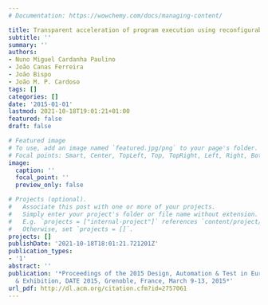```yaml
---
# Documentation: https://wowchemy.com/docs/managing-content/

title: Transparent acceleration of program execution using reconfigurable hardware
subtitle: ''
summary: ''
authors:
- Nuno Miguel Cardanha Paulino
- João Canas Ferreira
- João Bispo
- João M. P. Cardoso
tags: []
categories: []
date: '2015-01-01'
lastmod: 2021-10-18T19:01:21+01:00
featured: false
draft: false

# Featured image
# To use, add an image named `featured.jpg/png` to your page's folder.
# Focal points: Smart, Center, TopLeft, Top, TopRight, Left, Right, BottomLeft, Bottom, BottomRight.
image:
  caption: ''
  focal_point: ''
  preview_only: false

# Projects (optional).
#   Associate this post with one or more of your projects.
#   Simply enter your project's folder or file name without extension.
#   E.g. `projects = ["internal-project"]` references `content/project/deep-learning/index.md`.
#   Otherwise, set `projects = []`.
projects: []
publishDate: '2021-10-18T18:01:21.721201Z'
publication_types:
- '1'
abstract: ''
publication: '*Proceedings of the 2015 Design, Automation & Test in Europe Conference
  & Exhibition, DATE 2015, Grenoble, France, March 9-13, 2015*'
url_pdf: http://dl.acm.org/citation.cfm?id=2757061
---
```

